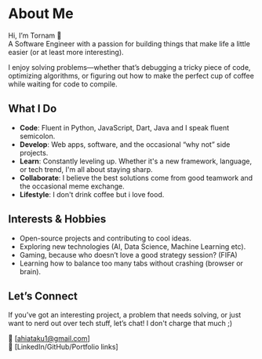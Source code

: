 # About Me

Hi, I’m Tornam 👋  
A Software Engineer with a passion for building things that make life a little easier (or at least more interesting).

I enjoy solving problems—whether that’s debugging a tricky piece of code, optimizing algorithms, or figuring out how to make the perfect cup of coffee while waiting for code to compile.

## What I Do

- **Code**: Fluent in Python, JavaScript, Dart, Java and I speak fluent semicolon.
- **Develop**: Web apps, software, and the occasional “why not” side projects.
- **Learn**: Constantly leveling up. Whether it's a new framework, language, or tech trend, I'm all about staying sharp.
- **Collaborate**: I believe the best solutions come from good teamwork and the occasional meme exchange.
- **Lifestyle**: I don't drink coffee but i love food.

## Interests & Hobbies

- Open-source projects and contributing to cool ideas.
- Exploring new technologies (AI, Data Science, Machine Learning etc).
- Gaming, because who doesn’t love a good strategy session? (FIFA)
- Learning how to balance too many tabs without crashing (browser or brain).

## Let’s Connect

If you’ve got an interesting project, a problem that needs solving, or just want to nerd out over tech stuff, let’s chat!
I don't charge that much ;)

📧 [ahiataku1@gmail.com]  
🔗 [LinkedIn/GitHub/Portfolio links]

